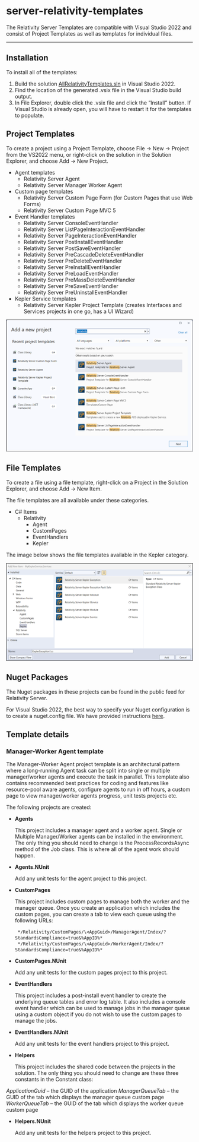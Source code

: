 # server-relativity-templates
The Relativity Server Templates are compatible with Visual Studio 2022 and consist of Project Templates as well as templates for individual files.


---

## Installation

To install all of the templates:
1. Build the solution [AllRelativityTemplates.sln](https://github.com/relativitydev/server-relativity-templates/blob/main/Source/VSIX/AllRelativityTemplates.sln) in Visual Studio 2022.
2. Find the location of the generated .vsix file in the Visual Studio build output.
3. In File Explorer, double click the .vsix file and click the “Install” button. If Visual Studio is already open, you will have to restart it for the templates to populate.

## Project Templates

To create a project using a Project Template, choose File -> New -> Project from the VS2022 menu, or right-click on the solution in the Solution Explorer, and choose Add -> New Project.

- Agent templates
    - Relativity Server Agent
    - Relativity Server Manager Worker Agent
- Custom page templates
    - Relativity Server Custom Page Form (for Custom Pages that use Web Forms)
    - Relativity Server Custom Page MVC 5
- Event Handler templates
    - Relativity Server ConsoleEventHandler
    - Relativity Server ListPageInteractionEventHandler
    - Relativity Server PageInteractionEventHandler
    - Relativity Server PostInstallEventHandler
    - Relativity Server PostSaveEventHandler
    - Relativity Server PreCascadeDeleteEventHandler
    - Relativity Server PreDeleteEventHandler
    - Relativity Server PreInstallEventHandler
    - Relativity Server PreLoadEventHandler
    - Relativity Server PreMassDeleteEventHandler
    - Relativity Server PreSaveEventHandler
    - Relativity Server PreUninstallEventHandler
- Kepler Service templates
    - Relativity Server Kepler Project Template (creates Interfaces and Services projects in one go, has a UI Wizard)

![image](./Images/VS2022-Project-Templates.png)

## File Templates

To create a file using a file template, right-click on a Project in the Solution Explorer, and choose Add -> New Item.

The file templates are all available under these categories.

- C# Items
  - Relativity 
    - Agent
    - CustomPages
    - EventHandlers
    - Kepler

The image below shows the file templates available in the Kepler category.

![image](./Images/VS2022-File-Templates.png)

## Nuget Packages

The Nuget packages in these projects can be found in the public feed for Relativity Server. 

For Visual Studio 2022, the best way to specify your Nuget configuration is to create a nuget.config file.
We have provided instructions [here](https://platform.relativity.com/Server2023/Content/Getting_Started/Create_nuget_config_file.htm).

## Template details

### Manager-Worker Agent template

The Manager-Worker Agent project template is an architectural pattern where a long-running Agent task can be split into single or multiple manager/worker agents and execute the task in parallel. This template also contains recommended best practices for coding and features like resource-pool aware agents, configure agents to run in off hours, a custom page to view manager/worker agents progress, unit tests projects etc.

The following projects are created:

 - **Agents**

	This project includes a manager agent and a worker agent.  Single or Multiple Manager/Worker agents can be installed in the environment.  The only thing you should need to change is the ProcessRecordsAsync method of the Job class.  This is where all of the agent work should happen.

 - **Agents.NUnit**

	Add any unit tests for the agent project to this project.

 - **CustomPages**

	This project includes custom pages to manage both the worker and the manager queue.  Once you create an application which includes the custom pages, you can create a tab to view each queue using the following URLs:

        */Relativity/CustomPages/\<AppGuid>/ManagerAgent/Index/?StandardsCompliance=true&%AppID%*
        */Relativity/CustomPages/\<AppGuid>/WorkerAgent/Index/?StandardsCompliance=true&%AppID%*

 - **CustomPages.NUnit**

	Add any unit tests for the custom pages project to this project.

 - **EventHandlers**

	This project includes a post-install event handler to create the underlying queue tables and error log table.  It also includes a console event handler which can be used to manage jobs in the manager queue using a custom object if you do not wish to use the custom pages to manage the jobs.

 - **EventHandlers.NUnit**

	Add any unit tests for the event handlers project to this project.

 - **Helpers**

	This project includes the shared code between the projects in the solution.  The only thing you should need to change are these three constants in the Constant class:

*ApplicationGuid* – the GUID of the application
*ManagerQueueTab* – the GUID of the tab which displays the manager queue custom page
*WorkerQueueTab* – the GUID of the tab which displays the worker queue custom page

 - **Helpers.NUnit**

	Add any unit tests for the helpers project to this project.
